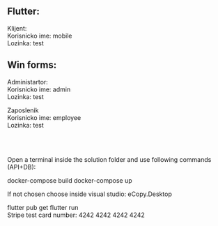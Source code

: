 Flutter:
----------
Klijent: <br />
Korisnicko ime: mobile <br />
Lozinka: test <br />

Win forms:
-----------
Administartor: <br />
Korisnicko ime: admin <br />
Lozinka: test <br /> 

Zaposlenik <br />
Korisnicko ime: employee <br />
Lozinka: test <br />

<br /> <br />

Open a terminal inside the solution folder and use following commands (API+DB): <br />

docker-compose build docker-compose up <br />

If not chosen choose inside visual studio:  eCopy.Desktop

flutter pub get flutter run <br />
Stripe test card number:
4242 4242 4242 4242


